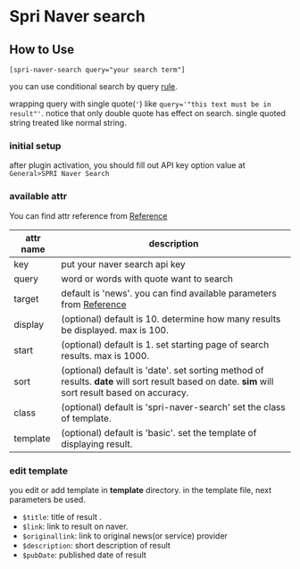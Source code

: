 Spri Naver search
====

How to Use
----

`[spri-naver-search query="your search term"]`

you can use conditional search by query [rule](https://help.naver.com/support/contents/contents.nhn?serviceNo=606&categoryNo=1911).

wrapping query with single quote(`'`) like `query='"this text must be in result"'`. notice that only double quote has effect on search. single quoted string treated like normal string.

### initial setup

after plugin activation, you should fill out API key option value at `General>SPRI Naver Search`  

### available attr
You can find attr reference from [Reference]

[Reference]:http://developer.naver.com/wiki/pages/SrchAPI

attr name|description
----------|-----------|
key| put your naver search api key
query| word or words with quote want to search
target| default is 'news'. you can find available parameters from [Reference] 
display| (optional) default is 10. determine how many results be displayed. max is 100.
start| (optional) default is 1. set starting page of search results. max is 1000.
sort|(optional) default is 'date'. set sorting method of results. **date** will sort result based on date. **sim** will sort result based on accuracy. 
class| (optional) default is 'spri-naver-search' set the class of template.
template| (optional) default is 'basic'. set the template of displaying result.

### edit template

you edit or add template in __template__ directory. in the template file, next parameters be used.

- `$title`: title of result .
- `$link`: link to result on naver.
- `$originallink`: link to original news(or service) provider
- `$description`: short description of result
- `$pubDate`: published date of result